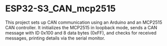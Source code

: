 # ESP32-S3_CAN_mcp2515
This project sets up CAN communication using an Arduino and an MCP2515 CAN controller. It initializes the MCP2515 in loopback mode, sends a CAN message with ID 0x100 and 8 data bytes (0xFF), and checks for received messages, printing details via the serial monitor.
